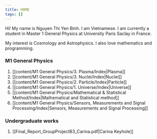```yaml
---
title: HOME
tags: []
---
```

Hi! My name is Nguyen Thi Yen Binh. I am Vietnamese. I am currently a student in Master 1 General Physics at University Paris Saclay in France. 

My interest is Cosmology and Astrophysics. I also love mathematics and programming.
### M1 General Physics
1. [[content/M1 General Physics/3. Plasma/Index|Plasma]]
2. [[content/M1 General Physics/3. Nuclei/Index|Nuclei]]
3. [[content/M1 General Physics/2. Particle/Index|Particle]]
4. [[content/M1 General Physics/1. Universe/Index|Universe]]
5. [[content/M1 General Physics/Mathematical & Statistical Method/Index|Mathematical and Statistical method]]
6. [[content/M1 General Physics/Sensors, Measurements and Signal Processing/Index|Sensors, Measurements and Signal Processing]]
### Undergraduate works
1. [[Final_Report_GroupProjectB3_Carina.pdf|Carina Keyhole]]







